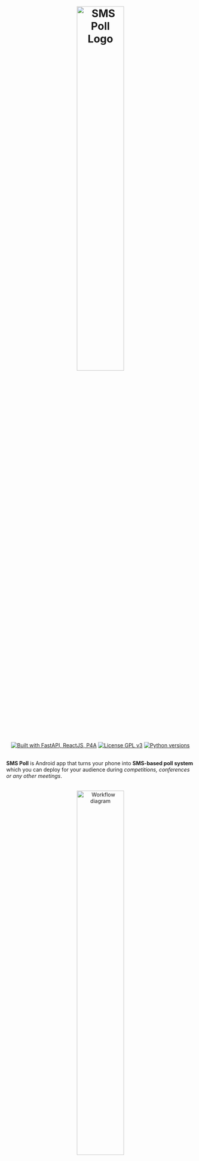 <div align="center">
    <h1>
        <a href="#">
            <img alt="SMS Poll Logo" width="50%" src="https://user-images.githubusercontent.com/20641837/179410769-3f99bfed-6bd7-4564-9560-860dd8f33051.svg"/>
        </a>
    </h1>
</div>

<div align="center">
    <a href="https://github.com/interlark/sms-poll/edit/master/requirements.txt"><img alt="Built with FastAPI, ReactJS, P4A" src="https://badgen.net/badge/Built%20with/FastAPI,ReactJS,P4A?list=|"/></a>
    <a href="https://github.com/interlark/sms-poll/blob/master/LICENSE"><img alt="License GPL v3" src="https://badgen.net/badge/License/GPL v3?color=green"/></a>
    <a href="https://github.com/interlark/sms-poll"><img alt="Python versions" src="https://badgen.net/badge/Python/3.7,3.8,3.9,3.10?list=|"/></a>
</div>
<br />

**SMS Poll** is Android app that turns your phone into **SMS-based poll system** which you can deploy for your audience during *competitions, conferences or any other meetings*.

<br />
<div align="center">
    <a href="#install-and-usage">
       <img alt="Workflow diagram" width="50%" src="https://user-images.githubusercontent.com/20641837/179417162-6b945784-454a-4007-9963-79c5db2424dd.svg" />
    </a>
</div>

## ✨ Features
- 📱 Single app in your pocket, no PC needed
- 🪐 No internet or third-party service dependencies
- [![](https://user-images.githubusercontent.com/20641837/173175879-aed31bd4-b188-4681-89df-5ffc3ea05a82.svg)](#) Dark and light themes included

## 🚀 Installation

You can download latest APK from [Releases](https://github.com/interlark/sms-poll/releases/latest).

## ⚙️ Usage


* Just edit your poll list and that's it!

   <img width="65%" alt="Demo edit list" src="https://user-images.githubusercontent.com/20641837/179471062-00505e89-6163-47c5-a050-1abf540ef4fd.gif" />


* Your poll web page is 🔗 `http://<wifi-ip>:5000/poll`

   <img width="85%" alt="Demo polling" src="https://user-images.githubusercontent.com/20641837/179475097-f47e53e3-a06d-4640-ae7c-bd9eb9352e39.gif" />


<details>
  <summary>🖼️ <b>Screenshots</b></summary>

<img width="30%" alt="Mobile screenshot 1" src="https://user-images.githubusercontent.com/20641837/179479514-72826ff7-8320-4779-ad9f-3b3458825862.jpg" />

<img width="30%" alt="Mobile screenshot 2" src="https://user-images.githubusercontent.com/20641837/179479519-a0942d26-1205-41cb-a790-ee0cb0202e4f.jpg" />

<img width="30%" alt="Mobile screenshot 3" src="https://user-images.githubusercontent.com/20641837/179479522-0c71b70a-5c3e-4d7c-8d63-a428f3139837.jpg" />

<img width="30%" alt="Mobile screenshot 4" src="https://user-images.githubusercontent.com/20641837/179479523-50c27eda-4cd0-4dd5-841d-c512fbba1f54.jpg" />

<img width="30%" alt="Mobile screenshot 5" src="https://user-images.githubusercontent.com/20641837/179479524-a5f046bc-a196-48d7-bc90-eed1224ac65c.jpg" />
  

</details>

## 💡 IRL
<div align="center">
    <img width="75%" alt="Realworld poll photo" src="https://user-images.githubusercontent.com/20641837/179423895-52618b56-3210-4883-9f41-a41565733260.jpg" />
</div>

## 📱 Requirements
   * Minimum SDK 23 (Android 6.0 and later)

## 💻 Development
For development [p4a](https://github.com/kivy/python-for-android) and [npm](https://github.com/npm/cli) are required.

```bash
# Clone repo and install requirements
git clone https://github.com/interlark/sms-poll && cd sms-poll
pip -m venv venv && source venv/bin/activate
pip install -r requirements.txt Cython

# Build JS static files
make build_static

# Desktop debug
make dev_server  # http://localhost:5000
make dev_client  # http://localhost:1234/admin | http://localhost:1234/poll

# Build APK for X86, X86_64, armeabi-v7a or arm64-v8a architecture
make build_x86
make build_x86_64
make build_armeabi-v7a 
make build_arm64-v8a

# Mobile debug
emulator -avd <AVD>  # Run emulator
adb install SMSPoll-debug.apk
adb logcat | grep python  # Follow logs
```
